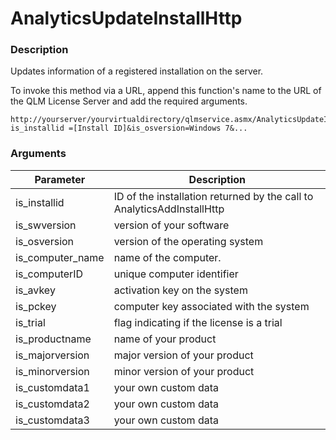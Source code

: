 # AnalyticsUpdateInstallHttp

### Description

Updates information of a registered installation on the server.

To invoke this method via a URL, append this function's name to the URL of the QLM License Server and add the required arguments.

```http
http://yourserver/yourvirtualdirectory/qlmservice.asmx/AnalyticsUpdateInstallHttp?is_installid =[Install ID]&is_osversion=Windows 7&...
```

### Arguments

| Parameter          | Description                                                            |
| ------------------ | ---------------------------------------------------------------------- |
| is\_installid      | ID of the installation returned by the call to AnalyticsAddInstallHttp |
| is\_swversion      | version of your software                                               |
| is\_osversion      | version of the operating system                                        |
| is\_computer\_name | name of the computer.                                                  |
| is\_computerID     | unique computer identifier                                             |
| is\_avkey          | activation key on the system                                           |
| is\_pckey          | computer key associated with the system                                |
| is\_trial          | flag indicating if the license is a trial                              |
| is\_productname    | name of your product                                                   |
| is\_majorversion   | major version of your product                                          |
| is\_minorversion   | minor version of your product                                          |
| is\_customdata1    | your own custom data                                                   |
| is\_customdata2    | your own custom data                                                   |
| is\_customdata3    | your own custom data                                                   |
